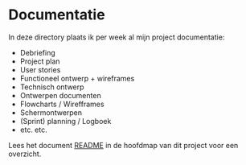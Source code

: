 # Documentatie

In deze directory plaats ik per week al mijn project documentatie:

- Debriefing
- Project plan
- User stories
- Functioneel ontwerp + wireframes
- Technisch ontwerp
- Ontwerpen documenten
- Flowcharts / Wirefframes
- Schermontwerpen
- (Sprint) planning / Logboek
- etc. etc.

Lees het document [README] in de hoofdmap van dit project voor een overzicht.

[README]: <../README.md>  
